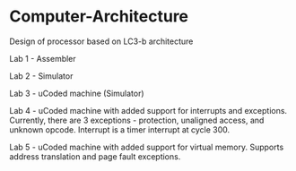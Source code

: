 # Computer-Architecture
Design of processor based on LC3-b architecture

Lab 1 - Assembler

Lab 2 - Simulator 

Lab 3 - uCoded machine (Simulator)

Lab 4 - uCoded machine with added support for interrupts and exceptions. Currently, there are 3 exceptions - protection, unaligned access, and unknown opcode. Interrupt is a timer interrupt at cycle 300.

Lab 5 - uCoded machine with added support for virtual memory. Supports address translation and page fault exceptions.
